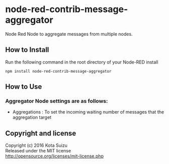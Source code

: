 # node-red-contrib-message-aggregator

Node Red Node to aggregate messages from multiple nodes.  

## How to Install

Run the following command in the root directory of your Node-RED install

```
npm install node-red-contrib-message-aggregator
```

## How to Use

### Aggregator Node settings are as follows:
- Aggregations : To set the incoming waiting number of messages that the aggregation target

## Copyright and license

Copyright (c) 2016 Kota Suizu  
Released under the MIT license  
http://opensource.org/licenses/mit-license.php

